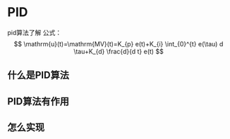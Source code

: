# PID
pid算法了解
公式：
$$
\mathrm{u}(t)=\mathrm{MV}(t)=K_{p} e(t)+K_{i} \int_{0}^{t} e(\tau) d \tau+K_{d} \frac{d}{d t} e(t)
$$
## 什么是PID算法

## PID算法有作用

## 怎么实现
